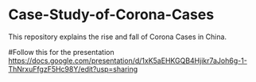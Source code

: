 # Case-Study-of-Corona-Cases
This repository explains the rise and fall of Corona Cases in China.

#Follow this for the presentation
https://docs.google.com/presentation/d/1xK5aEHKGQB4Hjikr7aJoh6g-1-ThNrxuFfgzF5Hc98Y/edit?usp=sharing
